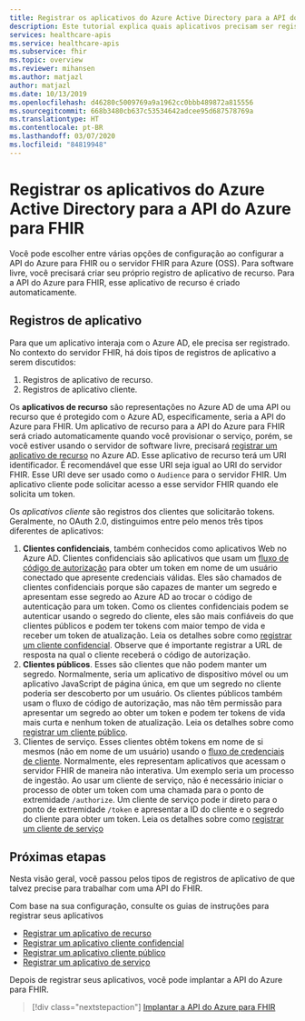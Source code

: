 ```yaml
---
title: Registrar os aplicativos do Azure Active Directory para a API do Azure para FHIR
description: Este tutorial explica quais aplicativos precisam ser registrados para a API do Azure para FHIR e o servidor FHIR para Azure.
services: healthcare-apis
ms.service: healthcare-apis
ms.subservice: fhir
ms.topic: overview
ms.reviewer: mihansen
ms.author: matjazl
author: matjazl
ms.date: 10/13/2019
ms.openlocfilehash: d46280c5009769a9a1962cc0bbb489872a815556
ms.sourcegitcommit: 668b3480cb637c53534642adcee95d687578769a
ms.translationtype: HT
ms.contentlocale: pt-BR
ms.lasthandoff: 03/07/2020
ms.locfileid: "84819948"
---
```

# <a name="register-the-azure-active-directory-apps-for-azure-api-for-fhir"></a>Registrar os aplicativos do Azure Active Directory para a API do Azure para FHIR

Você pode escolher entre várias opções de configuração ao configurar a API do Azure para FHIR ou o servidor FHIR para Azure (OSS). Para software livre, você precisará criar seu próprio registro de aplicativo de recurso. Para a API do Azure para FHIR, esse aplicativo de recurso é criado automaticamente.

## <a name="application-registrations"></a>Registros de aplicativo

Para que um aplicativo interaja com o Azure AD, ele precisa ser registrado. No contexto do servidor FHIR, há dois tipos de registros de aplicativo a serem discutidos:

1. Registros de aplicativo de recurso.
1. Registros de aplicativo cliente.

Os **aplicativos de recurso** são representações no Azure AD de uma API ou recurso que é protegido com o Azure AD, especificamente, seria a API do Azure para FHIR. Um aplicativo de recurso para a API do Azure para FHIR será criado automaticamente quando você provisionar o serviço, porém, se você estiver usando o servidor de software livre, precisará [registrar um aplicativo de recurso](register-resource-azure-ad-client-app.md) no Azure AD. Esse aplicativo de recurso terá um URI identificador. É recomendável que esse URI seja igual ao URI do servidor FHIR. Esse URI deve ser usado como o `Audience` para o servidor FHIR. Um aplicativo cliente pode solicitar acesso a esse servidor FHIR quando ele solicita um token.

Os *aplicativos cliente* são registros dos clientes que solicitarão tokens. Geralmente, no OAuth 2.0, distinguimos entre pelo menos três tipos diferentes de aplicativos:

1. **Clientes confidenciais**, também conhecidos como aplicativos Web no Azure AD. Clientes confidenciais são aplicativos que usam um [fluxo de código de autorização](https://docs.microsoft.com/azure/active-directory/develop/v1-protocols-oauth-code) para obter um token em nome de um usuário conectado que apresente credenciais válidas. Eles são chamados de clientes confidenciais porque são capazes de manter um segredo e apresentam esse segredo ao Azure AD ao trocar o código de autenticação para um token. Como os clientes confidenciais podem se autenticar usando o segredo do cliente, eles são mais confiáveis do que clientes públicos e podem ter tokens com maior tempo de vida e receber um token de atualização. Leia os detalhes sobre como [registrar um cliente confidencial](register-confidential-azure-ad-client-app.md). Observe que é importante registrar a URL de resposta na qual o cliente receberá o código de autorização.
1. **Clientes públicos**. Esses são clientes que não podem manter um segredo. Normalmente, seria um aplicativo de dispositivo móvel ou um aplicativo JavaScript de página única, em que um segredo no cliente poderia ser descoberto por um usuário. Os clientes públicos também usam o fluxo de código de autorização, mas não têm permissão para apresentar um segredo ao obter um token e podem ter tokens de vida mais curta e nenhum token de atualização. Leia os detalhes sobre como [registrar um cliente público](register-public-azure-ad-client-app.md).
1. Clientes de serviço. Esses clientes obtêm tokens em nome de si mesmos (não em nome de um usuário) usando o [fluxo de credenciais de cliente](https://docs.microsoft.com/azure/active-directory/develop/v1-oauth2-client-creds-grant-flow). Normalmente, eles representam aplicativos que acessam o servidor FHIR de maneira não interativa. Um exemplo seria um processo de ingestão. Ao usar um cliente de serviço, não é necessário iniciar o processo de obter um token com uma chamada para o ponto de extremidade `/authorize`. Um cliente de serviço pode ir direto para o ponto de extremidade `/token` e apresentar a ID do cliente e o segredo do cliente para obter um token. Leia os detalhes sobre como [registrar um cliente de serviço](register-service-azure-ad-client-app.md)

## <a name="next-steps"></a>Próximas etapas

Nesta visão geral, você passou pelos tipos de registros de aplicativo de que talvez precise para trabalhar com uma API do FHIR.

Com base na sua configuração, consulte os guias de instruções para registrar seus aplicativos

* [Registrar um aplicativo de recurso](register-resource-azure-ad-client-app.md)
* [Registrar um aplicativo cliente confidencial](register-confidential-azure-ad-client-app.md)
* [Registrar um aplicativo cliente público](register-public-azure-ad-client-app.md)
* [Registrar um aplicativo de serviço](register-service-azure-ad-client-app.md)

Depois de registrar seus aplicativos, você pode implantar a API do Azure para FHIR.

>[!div class="nextstepaction"]
>[Implantar a API do Azure para FHIR](fhir-paas-powershell-quickstart.md)